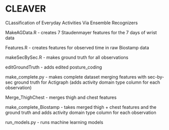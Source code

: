 # CLEAVER
CLassification of Everyday Activities Via Ensemble Recognizers

MakeAGData.R - creates 7 Staudenmayer features for the 7 days of wrist data

Features.R - creates features for observed time in raw Biostamp data

makeSecBySec.R - makes ground truth for all observations

editGroundTruth - adds edited posture_coding

make_complete.py - makes complete dataset merging features with sec-by-sec ground truth for Actigraph (adds activity domain type column for each observation)

Merge_ThighChest - merges thigh and chest features

make_complete_Biostamp - takes merged thigh + chest features and the ground truth and adds activity domain type column for each observation

run_models.py - runs machine learning models

